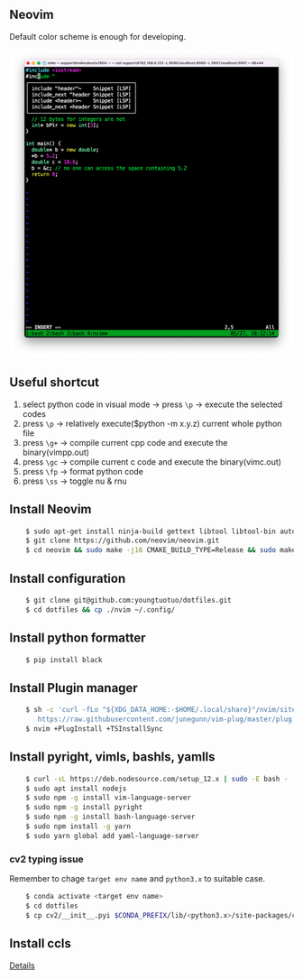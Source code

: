## Neovim
Default color scheme is enough for developing.
<p align="center">
    <img src="pictures/neovimscreenshot.png" />
</p>

## Useful shortcut
1. select python code in visual mode -> press `\p` -> execute the selected codes
2. press `\p` -> relatively execute($python -m x.y.z) current whole python file
3. press `\g+` -> compile current cpp code and execute the binary(vimpp.out)
4. press `\gc` -> compile current c code and execute the binary(vimc.out)
5. press `\fp` -> format python code
6. press `\ss` -> toggle nu & rnu


## Install Neovim
```bash
    $ sudo apt-get install ninja-build gettext libtool libtool-bin autoconf automake cmake g++ pkg-config unzip curl doxygen
    $ git clone https://github.com/neovim/neovim.git
    $ cd neovim && sudo make -j16 CMAKE_BUILD_TYPE=Release && sudo make CMAKE_BUILD_TYPE=Release install
```

## Install configuration
```bash
    $ git clone git@github.com:youngtuotuo/dotfiles.git
    $ cd dotfiles && cp ./nvim ~/.config/
```

## Install python formatter
```bash
    $ pip install black
```

## Install Plugin manager
```bash
    $ sh -c 'curl -fLo "${XDG_DATA_HOME:-$HOME/.local/share}"/nvim/site/autoload/plug.vim --create-dirs \
       https://raw.githubusercontent.com/junegunn/vim-plug/master/plug.vim'
    $ nvim +PlugInstall +TSInstallSync
```


## Install pyright, vimls, bashls, yamlls
```bash
    $ curl -sL https://deb.nodesource.com/setup_12.x | sudo -E bash -
    $ sudo apt install nodejs
    $ sudo npm -g install vim-language-server
    $ sudo npm -g install pyright
    $ sudo npm -g install bash-language-server
    $ sudo npm install -g yarn
    $ sudo yarn global add yaml-language-server
```
### cv2 typing issue
Remember to chage `target env name` and `python3.x` to suitable case.
```bash
    $ conda activate <target env name>
    $ cd dotfiles
    $ cp cv2/__init__.pyi $CONDA_PREFIX/lib/<python3.x>/site-packages/cv2/__init__.pyi
```


## Install ccls
[Details](https://github.com/MaskRay/ccls/wiki/Build)

